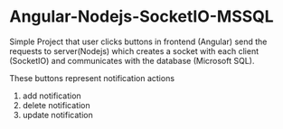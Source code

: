 # Angular-Nodejs-SocketIO-MSSQL
Simple Project that user clicks buttons in frontend (Angular) send the requests to server(Nodejs) which creates a socket with each client (SocketIO) and communicates with the database (Microsoft SQL).

These buttons represent notification actions 
1) add notification
2) delete notification
3) update notification

